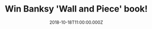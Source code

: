 ---
campaign-uuid: "c-54668ad7-45f3-437c-9a94-a15f65ec30f4"
type: "Competition"
category: "Gifts"
date: "2018-10-18T11:00:00.000Z"
end-date: "2018-11-18T23:59:00.000Z"
disable-form: false
is_promoted: false
has_entry_page: true
title: "Win Banksy 'Wall and Piece' book!"
competition-description: "<p>Artistic genius, political activist, painter and decorator,\
  \ mythic legend or notorious graffiti artist? Right, we are talking about Banksy.\
  \ We have managed to get our hands on his book ‘Wall and Piece’ to one of our lucky\
  \ members to win.</p>\n<p>If you want to know everything about the responsible for\
  \ decorating the streets, walls, bridges and zoos of towns and cites throughout\
  \ the world, click below for a chance to win.</p>\n"
hero-header: "Win Banksy 'Wall and Piece' book!"
terms-confirmation: "N/A"
banner-img: "https://assets.expresslyapp.com/asset-71084c3f-4cd1-4818-8818-2f04f2a4e83f.jpg"
logo-left-href: "aaa.nme.com"
logo-left-image: "https://assets.expresslyapp.com/asset-ec0076b1-3bee-419e-909c-5d3ba7eb9252.jpg"
logo-left-title: "NME AAA"
bg-image-hero: "https://assets.expresslyapp.com/asset-5ac68c65-4236-48b4-b191-56bf9cc746fd.jpg"
bg-image-first: "https://assets.expresslyapp.com/asset-624ee886-2f27-429d-8eb4-3646c4357774.jpg"
section1-content: "<p>The work of Banksy is unmistakable, except may be when it's\
  \ squatting in the Tate or New York's Metropolitan Museum. His statements, incitements,\
  \ ironies and epigrams are by turns intelligent and cheeky comments on everything\
  \ from the monarchy and capitalism to the war in Iraq and farm animals. His identity\
  \ remains unknown, but his work is prolific.</p>\n<p>And now for the first time,\
  \ he's putting together the best of his work, old and new in a fully illustrated\
  \ colour volume. Get to know further this amazing, artistic and notorious graffiti\
  \ artist by the chance to win his book ‘Wall and Piece’ now. Enter the form below\
  \ and it could be yours!</p>\n<p>Good luck!</p>\n"
entry-title: "Win Banksy 'Wall and Piece' book!"
entry-content: "<p>Enter the draw to win Banksy ‘Wall and Piece’ book by completing\
  \ the form below before 23:59 on 18th of November 2018.</p>\n"
has-winner: true
winner-title: "CONGRATULATIONS to Judith M. who won Banksy 'Wall and Piece' book!"
winner-banner: "https://assets.expresslyapp.com/asset-c50e4400-3fc0-44ca-bd7b-b2f21ade4aeb.jpg"
prize-description: "Banksy 'Wall and Piece' book."
special-conditions: "Multiple entries are allowed up to one every day.\r\nThis competition\
  \ is also available on: http://club.expressly.io/competitons/banksy-wall-and-piece-book-giveaway"
country-restrictions:
- "GB"
---